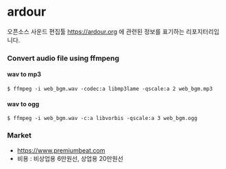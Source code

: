 # ardour
오픈소스 사운드 편집툴 https://ardour.org 에 관련된 정보를 표기하는 리포지터리입니다.

### Convert audio file using ffmpeng

#### wav to mp3
```
$ ffmpeg -i web_bgm.wav -codec:a libmp3lame -qscale:a 2 web_bgm.mp3
```

#### wav to ogg
```
$ ffmpeg -i web_bgm.wav -c:a libvorbis -qscale:a 3 web_bgm.ogg
```

### Market
- https://www.premiumbeat.com
- 비용 : 비상업용 6만원선, 상업용 20만원선
